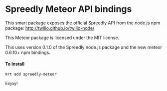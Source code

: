 Spreedly Meteor API bindings
============================

This smart package exposes the official Spreedly API from the node.js npm package: http://twilio.github.io/twilio-node/

This Meteor package is licensed under the MIT license.

This uses version 0.1.0 of the Spreedly node.js package and the new meteor 0.6.10+ npm bindings.

#### To Install

    mrt add spreedly-meteor

Enjoy!